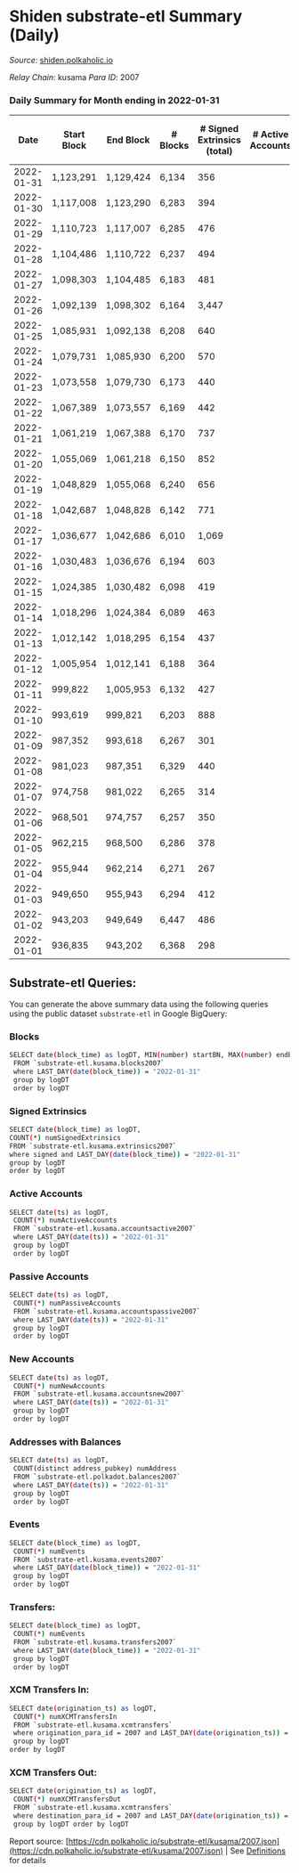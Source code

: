 # Shiden substrate-etl Summary (Daily)

_Source_: [shiden.polkaholic.io](https://shiden.polkaholic.io)

*Relay Chain*: kusama
*Para ID*: 2007



### Daily Summary for Month ending in 2022-01-31


| Date | Start Block | End Block | # Blocks | # Signed Extrinsics (total) | # Active Accounts | # Passive | # New | # Addresses with Balances | # Events | # Transfers | # XCM Transfers In | # XCM Transfers Out | Issues | 
| ---- | ----------- | --------- | -------- | --------------------------- | ----------------- | --------- | ----- | ------------------------- | -------- | ----------- | ------------------ | ------------------- | ------ |
| 2022-01-31 | 1,123,291 | 1,129,424 | 6,134 | 356 |  |  |  | 41,991 | 85,218 | 7,650 ($386,586.53) |   |   |  |
| 2022-01-30 | 1,117,008 | 1,123,290 | 6,283 | 394 |  |  |  |  | 65,285 | 7,203 ($243,394.86) |   |   |  |
| 2022-01-29 | 1,110,723 | 1,117,007 | 6,285 | 476 |  |  |  |  | 92,394 | 7,932 ($401,338.54) |   |   |  |
| 2022-01-28 | 1,104,486 | 1,110,722 | 6,237 | 494 |  |  |  |  | 87,642 | 8,088 ($680,164.54) |   |   |  |
| 2022-01-27 | 1,098,303 | 1,104,485 | 6,183 | 481 |  |  |  |  | 75,868 | 8,695 ($340,893.93) |   |   |  |
| 2022-01-26 | 1,092,139 | 1,098,302 | 6,164 | 3,447 |  |  |  |  | 221,366 | 24,227 ($846,265.70) |   |   |  |
| 2022-01-25 | 1,085,931 | 1,092,138 | 6,208 | 640 |  |  |  |  | 69,858 | 7,014 ($1,585,882.87) |   |   |  |
| 2022-01-24 | 1,079,731 | 1,085,930 | 6,200 | 570 |  |  |  |  | 87,369 | 7,094 ($12,346,469.69) |   |   |  |
| 2022-01-23 | 1,073,558 | 1,079,730 | 6,173 | 440 |  |  |  |  | 73,744 | 6,839 ($374,782.60) |   |   |  |
| 2022-01-22 | 1,067,389 | 1,073,557 | 6,169 | 442 |  |  |  |  | 82,469 | 7,109 ($605,171.65) |   |   |  |
| 2022-01-21 | 1,061,219 | 1,067,388 | 6,170 | 737 |  |  |  |  | 87,545 | 7,229 ($1,160,955.50) |   |   |  |
| 2022-01-20 | 1,055,069 | 1,061,218 | 6,150 | 852 |  |  |  |  | 70,563 | 6,710 ($242,249.86) |   |   |  |
| 2022-01-19 | 1,048,829 | 1,055,068 | 6,240 | 656 |  |  |  |  | 60,228 | 6,669 ($556,412.42) |   |   |  |
| 2022-01-18 | 1,042,687 | 1,048,828 | 6,142 | 771 |  |  |  |  | 65,609 | 6,827 ($1,551,317.77) |   |   |  |
| 2022-01-17 | 1,036,677 | 1,042,686 | 6,010 | 1,069 |  |  |  |  | 106,744 | 7,459 ($1,811,820.82) |   |   |  |
| 2022-01-16 | 1,030,483 | 1,036,676 | 6,194 | 603 |  |  |  |  | 62,456 | 6,808 ($472,452.52) |   |   |  |
| 2022-01-15 | 1,024,385 | 1,030,482 | 6,098 | 419 |  |  |  |  | 63,099 | 6,676 ($378,561.08) |   |   |  |
| 2022-01-14 | 1,018,296 | 1,024,384 | 6,089 | 463 |  |  |  |  | 74,551 | 6,792 ($1,171,112.73) |   |   |  |
| 2022-01-13 | 1,012,142 | 1,018,295 | 6,154 | 437 |  |  |  |  | 59,101 | 6,581 ($623,959.49) |   |   |  |
| 2022-01-12 | 1,005,954 | 1,012,141 | 6,188 | 364 |  |  |  |  | 66,559 | 6,736 ($395,032.27) |   |   |  |
| 2022-01-11 | 999,822 | 1,005,953 | 6,132 | 427 |  |  |  |  | 66,355 | 6,747 ($157,916.12) |   |   |  |
| 2022-01-10 | 993,619 | 999,821 | 6,203 | 888 |  |  |  |  | 66,792 | 7,191 ($928,486.20) |   |   |  |
| 2022-01-09 | 987,352 | 993,618 | 6,267 | 301 |  |  |  |  | 61,677 | 6,809 ($250,701.26) |   |   |  |
| 2022-01-08 | 981,023 | 987,351 | 6,329 | 440 |  |  |  |  | 56,906 | 6,871 ($1,446,670.23) |   |   |  |
| 2022-01-07 | 974,758 | 981,022 | 6,265 | 314 |  |  |  |  | 65,190 | 6,804 ($151,473.15) |   |   |  |
| 2022-01-06 | 968,501 | 974,757 | 6,257 | 350 |  |  |  |  | 75,188 | 6,867 ($362,840.17) |   |   |  |
| 2022-01-05 | 962,215 | 968,500 | 6,286 | 378 |  |  |  |  | 65,063 | 6,770 ($346,209.96) |   |   |  |
| 2022-01-04 | 955,944 | 962,214 | 6,271 | 267 |  |  |  |  | 66,725 | 6,685 ($174,519.28) |   |   |  |
| 2022-01-03 | 949,650 | 955,943 | 6,294 | 412 |  |  |  |  | 61,315 | 6,815 ($278,926.89) |   |   |  |
| 2022-01-02 | 943,203 | 949,649 | 6,447 | 486 |  |  |  |  | 78,173 | 7,331 ($579,017.23) |   |   |  |
| 2022-01-01 | 936,835 | 943,202 | 6,368 | 298 |  |  |  |  | 68,756 | 6,927 ($162,057.73) |   |   |  |

## Substrate-etl Queries:
You can generate the above summary data using the following queries using the public dataset `substrate-etl` in Google BigQuery:

### Blocks
```bash
SELECT date(block_time) as logDT, MIN(number) startBN, MAX(number) endBN, COUNT(*) numBlocks 
 FROM `substrate-etl.kusama.blocks2007`  
 where LAST_DAY(date(block_time)) = "2022-01-31" 
 group by logDT 
 order by logDT
```

### Signed Extrinsics
```bash
SELECT date(block_time) as logDT, 
COUNT(*) numSignedExtrinsics 
FROM `substrate-etl.kusama.extrinsics2007`  
where signed and LAST_DAY(date(block_time)) = "2022-01-31" 
group by logDT 
order by logDT
```

### Active Accounts
```bash
SELECT date(ts) as logDT, 
 COUNT(*) numActiveAccounts 
 FROM `substrate-etl.kusama.accountsactive2007` 
 where LAST_DAY(date(ts)) = "2022-01-31" 
 group by logDT 
 order by logDT
```

### Passive Accounts
```bash
SELECT date(ts) as logDT, 
 COUNT(*) numPassiveAccounts 
 FROM `substrate-etl.kusama.accountspassive2007` 
 where LAST_DAY(date(ts)) = "2022-01-31" 
 group by logDT 
 order by logDT
```

### New Accounts
```bash
SELECT date(ts) as logDT, 
 COUNT(*) numNewAccounts 
 FROM `substrate-etl.kusama.accountsnew2007` 
 where LAST_DAY(date(ts)) = "2022-01-31" 
 group by logDT
 order by logDT
```

### Addresses with Balances
```bash
SELECT date(ts) as logDT,
 COUNT(distinct address_pubkey) numAddress 
 FROM `substrate-etl.polkadot.balances2007` 
 where LAST_DAY(date(ts)) = "2022-01-31" 
 group by logDT 
 order by logDT
```

### Events
```bash
SELECT date(block_time) as logDT, 
 COUNT(*) numEvents 
 FROM `substrate-etl.kusama.events2007` 
 where LAST_DAY(date(block_time)) = "2022-01-31" 
 group by logDT 
 order by logDT
```

### Transfers:
```bash
SELECT date(block_time) as logDT, 
 COUNT(*) numEvents 
 FROM `substrate-etl.kusama.transfers2007` 
 where LAST_DAY(date(block_time)) = "2022-01-31" 
 group by logDT 
 order by logDT
```

### XCM Transfers In:
```bash
SELECT date(origination_ts) as logDT, 
 COUNT(*) numXCMTransfersIn 
 FROM `substrate-etl.kusama.xcmtransfers` 
 where origination_para_id = 2007 and LAST_DAY(date(origination_ts)) = "2022-01-31" 
 group by logDT 
order by logDT
```

### XCM Transfers Out:
```bash
SELECT date(origination_ts) as logDT, 
 COUNT(*) numXCMTransfersOut 
 FROM `substrate-etl.kusama.xcmtransfers` 
 where destination_para_id = 2007 and LAST_DAY(date(origination_ts)) = "2022-01-31" 
 group by logDT order by logDT
```


Report source: [https://cdn.polkaholic.io/substrate-etl/kusama/2007.json](https://cdn.polkaholic.io/substrate-etl/kusama/2007.json) | See [Definitions](/DEFINITIONS.md) for details
